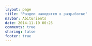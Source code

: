 ```yaml
---
layout: page
title: "Раздел находится в разработке"
navbar: Abiturients
date: 2014-11-10 00:25
comments: true
sharing: false
footer: true
---
```

